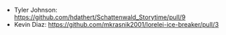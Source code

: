 * Tyler Johnson: https://github.com/hdathert/Schattenwald_Storytime/pull/9 
* Kevin Diaz:    https://github.com/mkrasnik2001/lorelei-ice-breaker/pull/3
